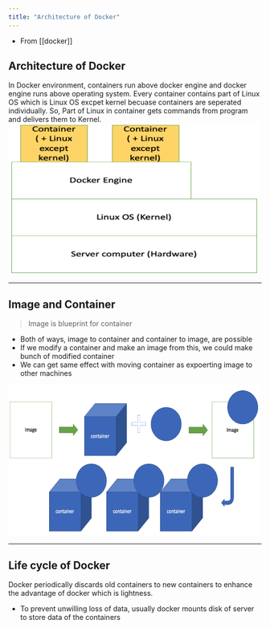 ```yaml
---
title: "Architecture of Docker"
---
```


- From [[docker]]

## Architecture of Docker

In Docker environment, containers run above docker engine and docker engine runs above operating system. Every container contains part of Linux OS which is Linux OS excpet kernel becuase containers are seperated individually. So, Part of Linux in container gets commands from program and delivers them to Kernel.
<img src="../assets/dockerarchitecture.png" width="500vw" height="300vw">

<hr>

## Image and Container
> Image is blueprint for container
- Both of ways, image to container and container to image, are possible
- If we modify a container and make an image from this, we could make bunch of modified container
- We can get same effect with moving container as expoerting image to other machines
<img src="../assets/modifiedimage.png" width="500vw" height="300vw">

<hr>

## Life cycle of Docker
Docker periodically discards old containers to new containers to enhance the advantage of docker which is lightness.
- To prevent unwilling loss of data, usually docker mounts disk of server to store data of the containers

